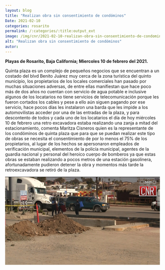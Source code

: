 ```yaml
---
layout: blog
title: "Realizan obra sin consentimiento de condóminos"
Date: 2021-02-10
categories: rosarito
permalink: /:categories/:title:output_ext
image: /img/cnr/2021-02-10-realizan-obra-sin-consentimiento-de-condominos.jpg
alt: "Realizan obra sin consentimiento de condóminos"
autor:
---
```


**Playas de Rosarito, Baja California; Miercoles 10 de febrero del 2021.** 

Quinta plaza es un complejo de pequeños negocios que se encuentran a un costado del blvd Benito Juárez muy cerca de la zona turística del quinto municipio, los propietarios de los locales comerciales han pasado por muchas situaciones adversas, de entre ellas manifiestan que hace poco más de dos años no cuentan con servicio de agua potable e inclusive algunos de los locatarios no tiene servicios de telecomunicación porque les fueron cortados los cables y pese a ello aún siguen pagando por ese servicio, hace pocos días les instalaron una barda que les impide a los automovilistas acceder por una de las entradas de la plaza, y para descontento de todos y cada uno de los locatarios el día de hoy miércoles 10 de febrero una retro excavadora  estaba realizando una zanja a mitad del estacionamiento, comenta Maritza Cisneros quien es la representante de los condóminos de quinta plaza que para que se puedan realizar este tipo de obras se necesita el consentimiento de por lo menos el 75% de los propietarios, al lugar de los hechos se apersonaron empleados de verificación municipal, elementos de la policía municipal, agentes de la guardia nacional  y personal del heroico cuerpo de bomberos ya que estas obras se estaban realizando a pocos metros de una estación gasolinera, afortunadamente pudieron detener la obra y momentos más tarde la retroexcavadora se retiró de la plaza.

<div id="carouselExampleSlidesOnly" class="carousel slide" data-ride="carousel">
  <div class="carousel-inner">
    <div class="carousel-item active">
       <img class="d-block w-100" src="/img/cnr/2021-02-10-realizan-obra-sin-consentimiento-de-condominos.jpg" loading="lazy"  alt="Realizan obra sin consentimiento de condóminos">
    </div>
  </div>
</div>